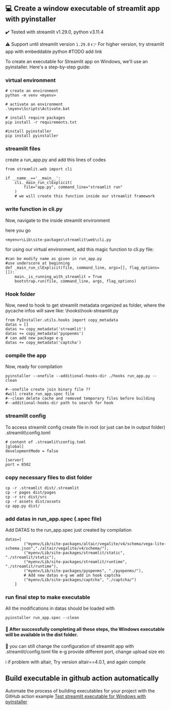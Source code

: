 ## 💻 Create a window executable of streamlit app with pyinstaller
:heavy_check_mark: 
Tested with streamlit v1.29.0, python v3.11.4

:warning: Support until streamlit version `1.29.0`
:point_right: For higher version, try streamlit app with embeddable python #TODO add link 

To create an executable for Streamlit app on Windows, we'll use an pyinstaller.
Here's a step-by-step guide:

### virtual environment 

``` 
# create an environment
python -m venv <myenv>

# activate an environment
.\myenv\Scripts\Activate.bat 

# install require packages
pip install -r requirements.txt

#install pyinstaller
pip install pyinstaller
```

### streamlit files

create a run_app.py and add this lines of codes
```
from streamlit.web import cli

if __name__=='__main__':
    cli._main_run_clExplicit(
        file="app.py", command_line="streamlit run"
    )
    # we will create this function inside our streamlit framework

```

### write function in cli.py

Now, navigate to the inside streamlit environment

here you go

```
<myenv>\Lib\site-packages\streamlit\web\cli.py
```
for using our virtual environment, add this magic function to cli.py file: 
```
#can be modify name as given in run_app.py
#use underscore at beginning 
def _main_run_clExplicit(file, command_line, args=[], flag_options=[]):
    main._is_running_with_streamlit = True
    bootstrap.run(file, command_line, args, flag_options)
```

### Hook folder
Now, need to hook to get streamlit metadata
organized as folder, where the pycache infos will save
like: \hooks\hook-streamlit.py

```
from PyInstaller.utils.hooks import copy_metadata
datas = []
datas += copy_metadata('streamlit')
datas += copy_metadata('pyopenms')
# can add new package e-g
datas += copy_metadata('captcha')
```

### compile the app 
Now, ready for compilation
```
pyinstaller --onefile --additional-hooks-dir ./hooks run_app.py --clean

#--onefile create join binary file ??
#will create run_app.spec file
#--clean delete cache and removed temporary files before building
#--additional-hooks-dir path to search for hook 
```

### streamlit config
To access  streamlit config create file in root 
(or just can be in output folder)
.streamlit\config.toml

```
# content of .streamlit\config.toml
[global]
developmentMode = false

[server]
port = 8502
``` 

### copy necessary files to dist folder
```
cp -r .streamlit dist/.streamlit
cp -r pages dist/pages
cp -r src dist/src
cp -r assets dist/assets
cp app.py dist/

``` 


### add datas in run_app.spec (.spec file)
Add DATAS to the run_app.spec just created by compilation

```
datas=[
        ("myenv/Lib/site-packages/altair/vegalite/v4/schema/vega-lite-schema.json","./altair/vegalite/v4/schema/"),
        ("myenv/Lib/site-packages/streamlit/static", "./streamlit/static"),
        ("myenv/Lib/site-packages/streamlit/runtime", "./streamlit/runtime"),
        ("myenv/Lib/site-packages/pyopenms", "./pyopenms/"),
        # Add new datas e-g we add in hook captcha
        ("myenv/Lib/site-packages/captcha", "./captcha/")
    ]
```    
### run final step to make executable
All the modifications in datas should be loaded with
```
pyinstaller run_app.spec --clean
```
#### 🚀 After successfully completing all these steps, the Windows executable will be available in the dist folder.

:pencil: you can still change the configuration of streamlit app with .streamlit/config.toml file e-g provide different port, change upload size etc

ℹ️ if problem with altair, Try version altair==4.0.1, and again compile

## Build executable in github action automatically
Automate the process of building executables for your project with the GitHub action example [Test streamlit executable for Windows with pyinstaller](https://github.com/OpenMS/streamlit-template/blob/main/.github/workflows/test-win-exe-w-pyinstaller.yaml)
